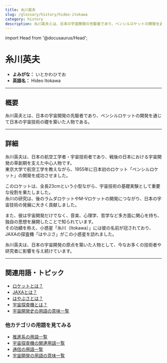 ```yaml
---
title: 糸川英夫
slug: /glossary/history/hideo-itokawa
category: history
description: 糸川英夫とは、日本の宇宙開発の先駆者であり、ペンシルロケットの開発を通じて日本の宇宙技術の礎を築いた人物である。
---
```


import Head from '@docusaurus/Head';

<Head>
  <script type="application/ld+json">
    {`{
      "@context": "https://schema.org",
      "@type": "DefinedTerm",
      "name": "糸川英夫",
      "inDefinedTermSet": "https://www.space-portal.org",
      "termCode": "glossary/history/hideo-itokawa",
      "description": "糸川英夫とは、日本の宇宙開発の先駆者であり、ペンシルロケットの開発を通じて日本の宇宙技術の礎を築いた人物である。",
      "url": "https://www.space-portal.org/docs/glossary/history/hideo-itokawa"
    }`}
  </script>
</Head>

# 糸川英夫

- **よみがな：** いとかわひでお  
- **英語名：** Hideo Itokawa  

---

## 概要

糸川英夫とは、日本の宇宙開発の先駆者であり、ペンシルロケットの開発を通じて日本の宇宙技術の礎を築いた人物である。

---

## 詳細

糸川英夫は、日本の航空工学者・宇宙技術者であり、戦後の日本における宇宙開発の草創期を支えた中心人物です。  
東京大学で航空工学を教えながら、1955年に日本初のロケット「ペンシルロケット」の開発を成功させました。  

このロケットは、全長23cmという小型ながら、宇宙技術の基礎実験として重要な役割を果たしました。  
糸川の研究は、後のラムダロケットやM-Vロケットの開発につながり、日本の宇宙技術の発展に大きく貢献しました。  

また、彼は宇宙開発だけでなく、音楽、心理学、哲学など多方面に関心を持ち、独自の思想を展開したことで知られています。  
その功績を称え、小惑星「糸川（Itokawa）」には彼の名前が冠されており、JAXAの探査機「はやぶさ」がこの小惑星を訪れました。  

糸川英夫は、日本の宇宙開発の原点を築いた人物として、今なお多くの技術者や研究者に影響を与え続けています。

---

## 関連用語・トピック

- [ロケットとは？](/docs/rocket/rocket)
- [JAXAとは？](/docs/organization/jaxa)
- [はやぶさとは？](/docs/explorer/mission/hayabusa)
- [宇宙探査機とは？](/docs/explorer/space-probe)
- [宇宙開発史の用語の意味一覧](/docs/category/history)

### 他カテゴリの用語を見てみる
- [推進系の用語一覧](/docs/category/propulsion)
- [宇宙探査機の関連用語一覧](/docs/category/explorer)
- [通信の用語一覧](/docs/category/communication)
- [宇宙開発の用語の意味一覧](/docs/category/glossary)
